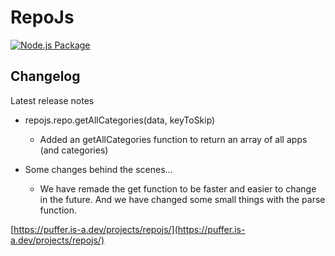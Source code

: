 # RepoJs
[![Node.js Package](https://github.com/KevinAlavik/repojs/actions/workflows/npm-publish.yml/badge.svg)](https://github.com/KevinAlavik/repojs/actions/workflows/npm-publish.yml)

## Changelog
Latest release notes
- repojs.repo.getAllCategories(data, keyToSkip)
  - Added an getAllCategories function to return an array of all apps (and categories)

- Some changes behind the scenes...
  - We have remade the get function to be faster and easier to change in the future. And we have changed some small things with the parse function.

[https://puffer.is-a.dev/projects/repojs/](https://puffer.is-a.dev/projects/repojs/)

